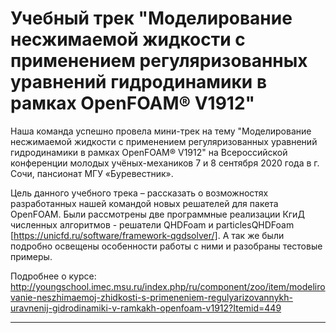 ﻿Учебный трек "Моделирование несжимаемой жидкости с применением регуляризованных уравнений гидродинамики в рамках OpenFOAM® V1912"
=================

Наша команда успешно провела мини-трек на тему "Моделирование несжимаемой жидкости с применением регуляризованных уравнений гидродинамики в рамках OpenFOAM® V1912" на Всероссийской конференции молодых учёных-механиков 7 и 8 сентября 2020 года в г. Сочи, пансионат МГУ «Буревестник».

Цель данного учебного трека – рассказать о возможностях разработанных нашей командой новых решателей для пакета OpenFOAM. Были рассмотрены две программные реализации КгиД численных алгоритмов - решатели QHDFoam и particlesQHDFoam [https://unicfd.ru/software/framework-qgdsolver/]. А так же были подробно освещены особенности работы с ними и разобраны тестовые примеры.

Подробнее о курсе: http://youngschool.imec.msu.ru/index.php/ru/component/zoo/item/modelirovanie-neszhimaemoj-zhidkosti-s-primeneniem-regulyarizovannykh-uravnenij-gidrodinamiki-v-ramkakh-openfoam-v1912?Itemid=449
______________________________________________________________________________________________________________________